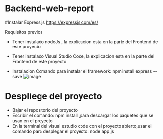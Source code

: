 # Backend-web-report

#Instalar Express.js  https://expressjs.com/es/

Requisitos previos 
- Tener instalado nodeJs , la explicacion esta en la parte del Frontend de este proyecto
- Tener instalado Visual Studio Code, la explicacion esta en la parte del Frontend de este proyecto


- Instalacion
Comando para instalar el framework:  npm install express --save
![image](https://user-images.githubusercontent.com/70036764/163657844-2fdc2b52-d8c4-4856-8249-b796cd743707.png)



# Despliege del proyecto
- Bajar el repositorio del proyecto
- Escribir el comando:  npm install ,para descargar los paquetes que se usan en el proyecto 
- En la terminal del visual estudio code con el proyecto abierto,usar el comando para desplegar el proyecto:  node app.js
